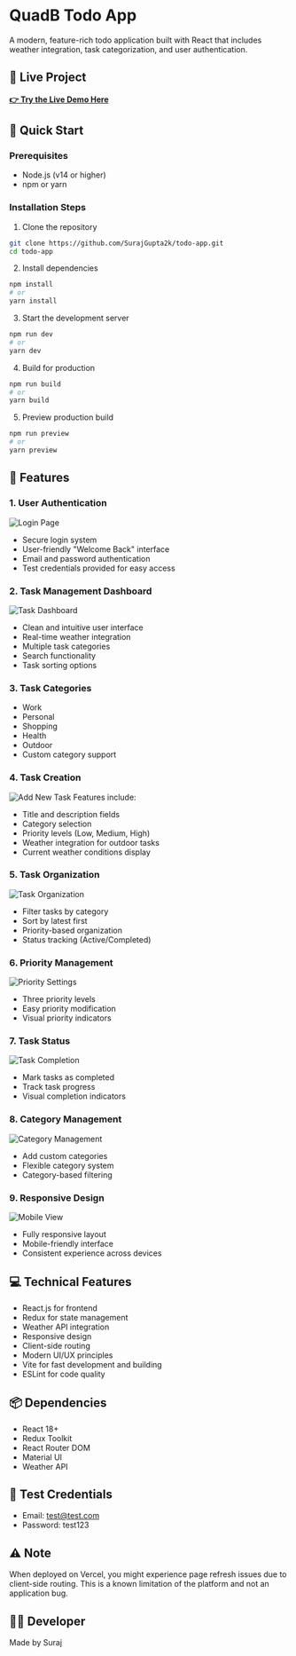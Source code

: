 # QuadB Todo App

A modern, feature-rich todo application built with React that includes weather integration, task categorization, and user authentication.

## 🔗 Live Project
**[👉 Try the Live Demo Here](https://quadb-todo-app-one.vercel.app/)**

## 🚀 Quick Start

### Prerequisites
- Node.js (v14 or higher)
- npm or yarn

### Installation Steps

1. Clone the repository
```bash
git clone https://github.com/SurajGupta2k/todo-app.git
cd todo-app
```

2. Install dependencies
```bash
npm install
# or
yarn install
```

3. Start the development server
```bash
npm run dev
# or
yarn dev
```

4. Build for production
```bash
npm run build
# or
yarn build
```

5. Preview production build
```bash
npm run preview
# or
yarn preview
```

## 🌟 Features

### 1. User Authentication
![Login Page](./assets/Screenshot%202025-03-10%20131502.png)
- Secure login system
- User-friendly "Welcome Back" interface
- Email and password authentication
- Test credentials provided for easy access

### 2. Task Management Dashboard
![Task Dashboard](./assets/Screenshot%202025-03-10%20131541.png)
- Clean and intuitive user interface
- Real-time weather integration
- Multiple task categories
- Search functionality
- Task sorting options

### 3. Task Categories
- Work
- Personal
- Shopping
- Health
- Outdoor
- Custom category support

### 4. Task Creation
![Add New Task](./assets/Screenshot%202025-03-10%20131653.png)
Features include:
- Title and description fields
- Category selection
- Priority levels (Low, Medium, High)
- Weather integration for outdoor tasks
- Current weather conditions display

### 5. Task Organization
![Task Organization](./assets/Screenshot%202025-03-10%20131800.png)
- Filter tasks by category
- Sort by latest first
- Priority-based organization
- Status tracking (Active/Completed)

### 6. Priority Management
![Priority Settings](./assets/Screenshot%202025-03-10%20131824.png)
- Three priority levels
- Easy priority modification
- Visual priority indicators

### 7. Task Status
![Task Completion](./assets/Screenshot%202025-03-10%20131906.png)
- Mark tasks as completed
- Track task progress
- Visual completion indicators

### 8. Category Management
![Category Management](./assets/Screenshot%202025-03-10%20132057.png)
- Add custom categories
- Flexible category system
- Category-based filtering

### 9. Responsive Design
![Mobile View](./assets/Screenshot%202025-03-10%20132005.png)
- Fully responsive layout
- Mobile-friendly interface
- Consistent experience across devices

## 💻 Technical Features
- React.js for frontend
- Redux for state management
- Weather API integration
- Responsive design
- Client-side routing
- Modern UI/UX principles
- Vite for fast development and building
- ESLint for code quality

## 📦 Dependencies
- React 18+
- Redux Toolkit
- React Router DOM
- Material UI
- Weather API

## 📝 Test Credentials
- Email: test@test.com
- Password: test123

## ⚠️ Note
When deployed on Vercel, you might experience page refresh issues due to client-side routing. This is a known limitation of the platform and not an application bug.

## 👨‍💻 Developer
Made by Suraj
